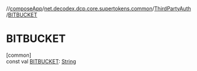 //[composeApp](../../../index.md)/[net.decodex.dcp.core.supertokens.common](../index.md)/[ThirdPartyAuth](index.md)/[BITBUCKET](-b-i-t-b-u-c-k-e-t.md)

# BITBUCKET

[common]\
const val [BITBUCKET](-b-i-t-b-u-c-k-e-t.md): [String](https://kotlinlang.org/api/latest/jvm/stdlib/kotlin/-string/index.html)
